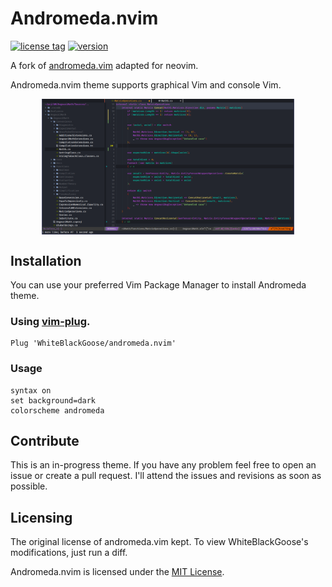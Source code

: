 # Andromeda.nvim

[![license tag](https://img.shields.io/badge/license-MIT-green)](https://img.shields.io/badge/license-MIT-green)
[![version](https://img.shields.io/badge/version-v0.1.1-blueviolet)](https://img.shields.io/badge/version-v0.1.1-blueviolet)

A fork of [andromeda.vim](https://github.com/safv12/andromeda.vim) adapted for neovim.

Andromeda.nvim theme supports graphical Vim and console Vim.

<p align="center">
    <img align="center" width="80%" src="img/andromeda.png">
</p>

## Installation
You can use your preferred Vim Package Manager to install Andromeda theme.

### Using [vim-plug](https://github.com/junegunn/vim-plug).

```vim
Plug 'WhiteBlackGoose/andromeda.nvim'
```

### Usage

```
syntax on
set background=dark
colorscheme andromeda
```

## Contribute

This is an in-progress theme. If you have any problem feel free to open an issue or create a pull request. I'll attend the issues and revisions as soon as possible.

## Licensing

The original license of andromeda.vim kept. To view WhiteBlackGoose's modifications, just run a diff.

Andromeda.nvim is licensed under the [MIT License](./LICENSE.txt).
